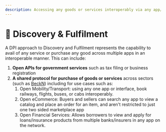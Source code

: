 ```yaml
---
description: Accessing any goods or services interoperably via any app/interface
---
```


# 🛒 Discovery & Fulfilment

A DPI approach to Discovery and Fulfilment represents the capability to avail of any service or purchase any good across multiple apps in an interoperable manner. This can include:&#x20;

1. **Open APIs for government services** such as tax filing or business registration
2. **A shared protocol for purchase of goods or services** across sectors (such as [BeckN](https://becknprotocol.io/)) including for use cases such as:
   1. Open Mobility/Transport: using any one app or interface, book railways, flights, buses, or cabs interoperably.&#x20;
   2. Open eCommerce: Buyers and sellers can search any app to view a catalog and place an order for an item, and aren't restricted to just one two sided marketplace app
   3. Open Financial Services: Allows borrowers to view and apply for loans/insurance products from multiple banks/insurers in any app on the network.
